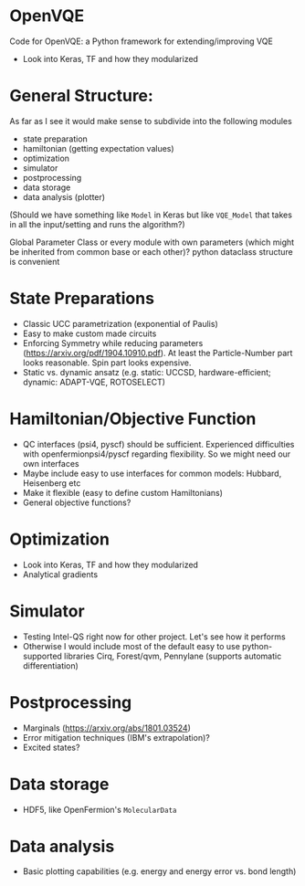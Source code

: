 # OpenVQE
Code for OpenVQE: a Python framework for extending/improving VQE

- Look into Keras, TF and how they modularized 

# General Structure:
As far as I see it would make sense to subdivide into the following modules 
- state preparation
- hamiltonian (getting expectation values)
- optimization
- simulator
- postprocessing
- data storage
- data analysis (plotter)

(Should we have something like `Model` in Keras but like `VQE_Model` that takes in all the input/setting and runs the algorithm?)

Global Parameter Class or every module with own parameters (which might be inherited from common base or each other)?
python dataclass structure is convenient

# State Preparations
- Classic UCC parametrization (exponential of Paulis)
- Easy to make custom made circuits
- Enforcing Symmetry while reducing parameters (https://arxiv.org/pdf/1904.10910.pdf). 
  At least the Particle-Number part looks reasonable. Spin part looks expensive. 
- Static vs. dynamic ansatz (e.g. static: UCCSD, hardware-efficient; dynamic: ADAPT-VQE, ROTOSELECT)

# Hamiltonian/Objective Function
- QC interfaces (psi4, pyscf) should be sufficient. 
  Experienced difficulties with openfermionpsi4/pyscf regarding flexibility.
  So we might need our own interfaces
- Maybe include easy to use interfaces for common models: Hubbard, Heisenberg etc
- Make it flexible (easy to define custom Hamiltonians)
- General objective functions?

# Optimization
- Look into Keras, TF and how they modularized 
- Analytical gradients

# Simulator
- Testing Intel-QS right now for other project. Let's see how it performs
- Otherwise I would include most of the default easy to use python-supported libraries
  Cirq, Forest/qvm, Pennylane (supports automatic differentiation)
  
# Postprocessing
- Marginals (https://arxiv.org/abs/1801.03524)
- Error mitigation techniques (IBM's extrapolation)?
- Excited states?

# Data storage
- HDF5, like OpenFermion's `MolecularData`

# Data analysis
- Basic plotting capabilities (e.g. energy and energy error vs. bond length)
